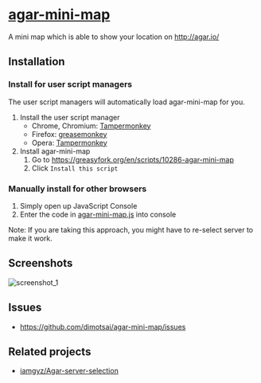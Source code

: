 # [agar-mini-map](https://github.com/dimotsai/agar-mini-map)
A mini map which is able to show your location on http://agar.io/

## Installation

### Install for user script managers

The user script managers will automatically load agar-mini-map for you.

1. Install the user script manager
    * Chrome, Chromium: [Tampermonkey](https://chrome.google.com/webstore/detail/tampermonkey/dhdgffkkebhmkfjojejmpbldmpobfkfo)
    * Firefox: [greasemonkey](https://addons.mozilla.org/zh-TW/firefox/addon/greasemonkey/)
    * Opera: [Tampermonkey](https://addons.opera.com/zh-tw/extensions/details/tampermonkey-beta/?display=en)
2. Install agar-mini-map
    1. Go to https://greasyfork.org/en/scripts/10286-agar-mini-map
    2. Click `Install this script`



### Manually install for other browsers

1. Simply open up JavaScript Console
2. Enter the code in [agar-mini-map.js](https://raw.githubusercontent.com/dimotsai/agar-mini-map/master/agar-mini-map.js) into console

Note: If you are taking this approach, you might have to re-select server to make it work.

## Screenshots

![screenshot_1](http://i.imgur.com/FgujOgA.png)

## Issues

* https://github.com/dimotsai/agar-mini-map/issues

## Related projects

* [iamgyz/Agar-server-selection](https://github.com/iamgyz/Agar-server-selection)
